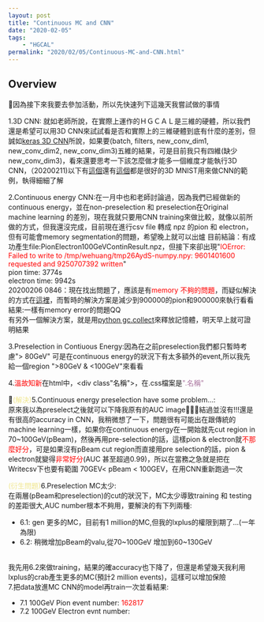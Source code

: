 ```yaml
---
layout: post
title: "Continuous MC and CNN"
date: "2020-02-05"
tags: 
    - "HGCAL"
permalink: "2020/02/05/Continuous-MC-and-CNN.html"
---
```

<h2>Overview</h2>
因為接下來我要去參加活動，所以先快速列下這幾天我嘗試做的事情

1.3D CNN: 就如老師所說，在實際上運作的ＨＧＣＡＬ是三維的硬體，所以我們還是希望可以用3D CNN來試試看是否和實際上的三維硬體到底有什麼的差別，但誠如<a href="https://keras.io/layers/convolutional/" target="_blank">keras 3D CNN</a>所說，如果要(batch, filters, new_conv_dim1, new_conv_dim2, new_conv_dim3)五維的結果，可是目前我只有四維(缺少new_conv_dim3)，看來還要思考一下該怎麼做才能多一個維度才能執行3D CNN，（20200211)以下有<a href="https://www.machinecurve.com/index.php/2019/10/18/a-simple-conv3d-example-with-keras/">這個</a>還有<a href="https://medium.com/shashwats-blog/3d-mnist-b922a3d07334" target="_blank">這個</a>都是很好的3D MNIST用來做CNN的範例，執得細細了解

2.Continuous energy CNN:在一月中也和老師討論過，因為我們已經做新的continuous energy，並在non-preselection 和 preselection在Original machine learning 的差別，現在我就只要用CNN training來做比較，就像以前所做的方式，但我還沒完成，目前現在進行csv file 轉成 npz 的pion 和 electron，但有可能會memory segmentation的問題，希望晚上就可以出爐
目前結論：有成功產生file:PionElectron100GeVContinResult.npz，但接下來卻出現"<span style="color:#ff0000">IOError: Failed to write to /tmp/wehuang/tmp26AydS-numpy.npy: 9601401600 requested and 9250707392 written</span>"<br/>
pion time: 3774s<br/>
electron time: 9942s<br/>
20200206 0846：現在找出問題了，應該是有<span style="color:#ff0000">memory 不夠的問題</span>，而疑似解決的方式在<a href="https://github.com/numpy/numpy/issues/5336" target="_blank">這裡</a>，而暫時的解決方案是減少到900000的pion和900000來執行看看<br/>
結果:一樣有memory error的問題QQ<br/>
有另外一個解決方案，就是用<a href="https://jennaweng0621.pixnet.net/blog/post/403784246-%5Bpython%5D-memory-error解決方法" target="_blank">python gc.collect</a>來釋放記憶體，明天早上就可證明結果

3.Preselection in Contiuous Energy:因為在之前preselection我們都只暫時考慮"> 80GeV" 可是在continuous energy的狀況下有太多額外的event,所以我先給一個region ">80GeV & <100GeV"來看看

4.<span style="color:#ff0000">溫故知新</span>在html中，<div class"名稱">，在.css檔案是<span style="color:#aa759f">".名稱"</span>

<span style="color:#f0e68c">(解決)</span>5.Continuous energy preselection have some problem...:<br/>
原來我以為preselect之後就可以下降我原有的AUC image，結過並沒有!!!還是有很高的accuracy in CNN，我稍微想了一下，問題很有可能出在跟傳統的machine learning一樣，如果你在continuous energy在一開始就先cut region in 70~100GeV(pBeam)，然後再用pre-selection的話，這樣pion & electron就<span style="color:#ff0000">不那麼好分</span>，可是如果沒有pBeam cut region而直接用pre selection的話，pion & electron就變得<span style="color:#ff0000">非常好分</span>(AUC 甚至超過0.99)，所以在當務之急就是把在Writecsv下也要有範圍 70GEV< pBeam < 100GEV，在用CNN重新跑過一次

<span style="color:#f0e68c">(衍生問題)</span>6.Preselection MC太少:<br/>
在兩層(pBeam和preselection)的cut的狀況下，MC太少導致training 和 testing的差距很大,AUC number根本不夠用，要解決的有下列兩種:
<ul>
    <li>6.1: gen 更多的MC，目前有1 million的MC,但我的lxplus的權限到期了...(一年為限)</li>
    <li>6.2: 稍微增加pBeam的valu,從70~100GeV 增加到60~130GeV</li>
</ul>
<br/>
我先用6.2來做training，結果的確accuracy也下降了，但還是希望幾天我利用lxplus的crab產生更多的MC(預計2 million events)，這樣可以增加保險<br/>
7.把data放進MC CNN的model再train一次並看結果:
<ul>
    <li>7.1 100GeV Pion event number: <span style="color:#ff0000">162817</span></li>
    <li>7.2 100GeV Electron evnt number: <span style="color:#ff0000"></span></li>
</ul>
